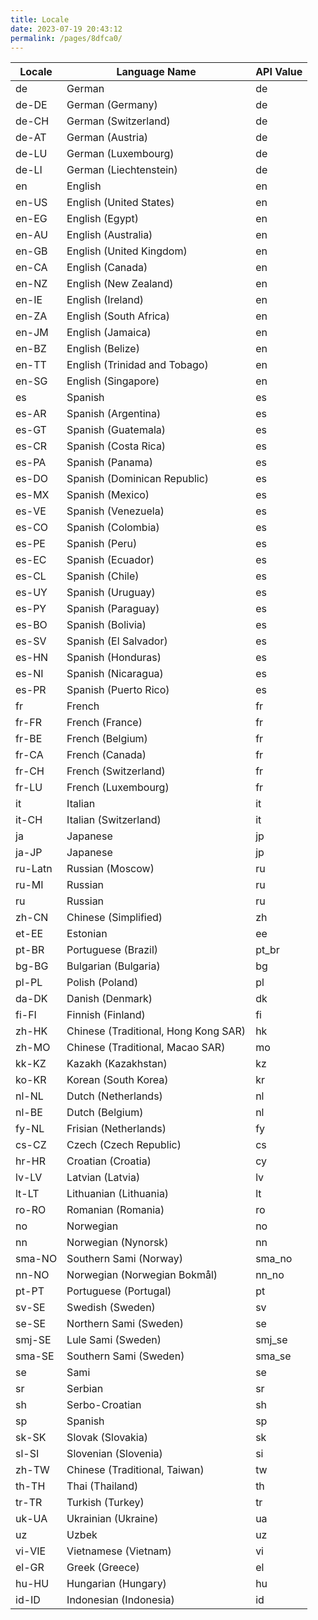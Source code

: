 ```yaml
---
title: Locale
date: 2023-07-19 20:43:12
permalink: /pages/8dfca0/
---
```


| Locale  | Language Name                        | API Value |
|---------|--------------------------------------|-----------|
| de      | German                               | de        |
| de-DE   | German (Germany)                     | de        |
| de-CH   | German (Switzerland)                 | de        |
| de-AT   | German (Austria)                     | de        |
| de-LU   | German (Luxembourg)                  | de        |
| de-LI   | German (Liechtenstein)               | de        |
| en      | English                              | en        |
| en-US   | English (United States)              | en        |
| en-EG   | English (Egypt)                      | en        |
| en-AU   | English (Australia)                  | en        |
| en-GB   | English (United Kingdom)             | en        |
| en-CA   | English (Canada)                     | en        |
| en-NZ   | English (New Zealand)                | en        |
| en-IE   | English (Ireland)                    | en        |
| en-ZA   | English (South Africa)               | en        |
| en-JM   | English (Jamaica)                    | en        |
| en-BZ   | English (Belize)                     | en        |
| en-TT   | English (Trinidad and Tobago)        | en        |
| en-SG   | English (Singapore)                  | en        |
| es      | Spanish                              | es        |
| es-AR   | Spanish (Argentina)                  | es        |
| es-GT   | Spanish (Guatemala)                  | es        |
| es-CR   | Spanish (Costa Rica)                 | es        |
| es-PA   | Spanish (Panama)                     | es        |
| es-DO   | Spanish (Dominican Republic)         | es        |
| es-MX   | Spanish (Mexico)                     | es        |
| es-VE   | Spanish (Venezuela)                  | es        |
| es-CO   | Spanish (Colombia)                   | es        |
| es-PE   | Spanish (Peru)                       | es        |
| es-EC   | Spanish (Ecuador)                    | es        |
| es-CL   | Spanish (Chile)                      | es        |
| es-UY   | Spanish (Uruguay)                    | es        |
| es-PY   | Spanish (Paraguay)                   | es        |
| es-BO   | Spanish (Bolivia)                    | es        |
| es-SV   | Spanish (El Salvador)                | es        |
| es-HN   | Spanish (Honduras)                   | es        |
| es-NI   | Spanish (Nicaragua)                  | es        |
| es-PR   | Spanish (Puerto Rico)                | es        |
| fr      | French                               | fr        |
| fr-FR   | French (France)                      | fr        |
| fr-BE   | French (Belgium)                     | fr        |
| fr-CA   | French (Canada)                      | fr        |
| fr-CH   | French (Switzerland)                 | fr        |
| fr-LU   | French (Luxembourg)                  | fr        |
| it      | Italian                              | it        |
| it-CH   | Italian (Switzerland)                | it        |
| ja      | Japanese                             | jp        |
| ja-JP   | Japanese                             | jp        |
| ru-Latn | Russian (Moscow)                     | ru        |
| ru-MI   | Russian                              | ru        |
| ru      | Russian                              | ru        |
| zh-CN   | Chinese (Simplified)                 | zh        |
| et-EE   | Estonian                             | ee        |
| pt-BR   | Portuguese (Brazil)                  | pt_br     |
| bg-BG   | Bulgarian (Bulgaria)                 | bg        |
| pl-PL   | Polish (Poland)                      | pl        |
| da-DK   | Danish (Denmark)                     | dk        |
| fi-FI   | Finnish (Finland)                    | fi        |
| zh-HK   | Chinese (Traditional, Hong Kong SAR) | hk        |
| zh-MO   | Chinese (Traditional, Macao SAR)     | mo        |
| kk-KZ   | Kazakh (Kazakhstan)                  | kz        |
| ko-KR   | Korean (South Korea)                 | kr        |
| nl-NL   | Dutch (Netherlands)                  | nl        |
| nl-BE   | Dutch (Belgium)                      | nl        |
| fy-NL   | Frisian (Netherlands)                | fy        |
| cs-CZ   | Czech (Czech Republic)               | cs        |
| hr-HR   | Croatian (Croatia)                   | cy        |
| lv-LV   | Latvian (Latvia)                     | lv        |
| lt-LT   | Lithuanian (Lithuania)               | lt        |
| ro-RO   | Romanian (Romania)                   | ro        |
| no      | Norwegian                            | no        |
| nn      | Norwegian (Nynorsk)                  | nn        |
| sma-NO  | Southern Sami (Norway)               | sma_no    |
| nn-NO   | Norwegian (Norwegian Bokmål)         | nn_no     |
| pt-PT   | Portuguese (Portugal)                | pt        |
| sv-SE   | Swedish (Sweden)                     | sv        |
| se-SE   | Northern Sami (Sweden)               | se        |
| smj-SE  | Lule Sami (Sweden)                   | smj_se    |
| sma-SE  | Southern Sami (Sweden)               | sma_se    |
| se      | Sami                                 | se        |
| sr      | Serbian                              | sr        |
| sh      | Serbo-Croatian                       | sh        |
| sp      | Spanish                              | sp        |
| sk-SK   | Slovak (Slovakia)                    | sk        |
| sl-SI   | Slovenian (Slovenia)                 | si        |
| zh-TW   | Chinese (Traditional, Taiwan)        | tw        |
| th-TH   | Thai (Thailand)                      | th        |
| tr-TR   | Turkish (Turkey)                     | tr        |
| uk-UA   | Ukrainian (Ukraine)                  | ua        |
| uz      | Uzbek                                | uz        |
| vi-VIE  | Vietnamese (Vietnam)                 | vi        |
| el-GR   | Greek (Greece)                       | el        |
| hu-HU   | Hungarian (Hungary)                  | hu        |
| id-ID   | Indonesian (Indonesia)               | id        |